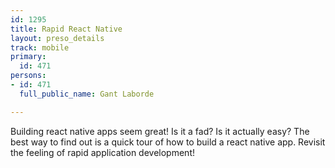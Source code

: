 ```yaml
---
id: 1295
title: Rapid React Native
layout: preso_details
track: mobile
primary:
  id: 471
persons:
- id: 471
  full_public_name: Gant Laborde

---
```

Building react native apps seem great!  Is it a fad?  Is it actually easy?  The best way to find out is a quick tour of how to build a react native app.  Revisit the feeling of rapid application development!